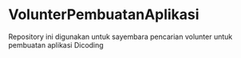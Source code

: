 # VolunterPembuatanAplikasi
Repository ini digunakan untuk sayembara pencarian volunter untuk pembuatan aplikasi Dicoding
